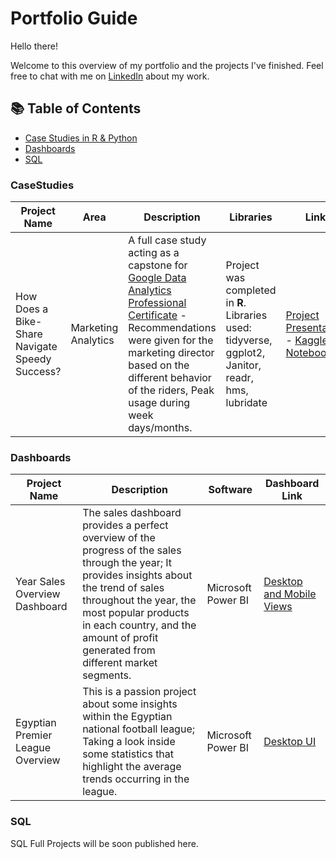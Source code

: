 # Portfolio Guide

Hello there!

Welcome to this overview of my portfolio and the projects I've finished.
Feel free to chat with me on [LinkedIn](https://www.linkedin.com/in/ahmed-m-abdlefatah) about my work.

## 📚 Table of Contents
- [Case Studies in R & Python](#casestudies)
- [Dashboards](#dashboards)
- [SQL](#sql)


### CaseStudies
| Project Name | Area | Description | Libraries | Link |   
|---|---|---|---|---|
| How Does a Bike-Share Navigate Speedy Success? | Marketing Analytics | A full case study acting as a capstone for [Google Data Analytics Professional Certificate](https://www.coursera.org/professional-certificates/google-data-analytics) - Recommendations were given for the marketing director based on the different behavior of the riders, Peak usage during week days/months.| Project was completed in **R**. Libraries used: tidyverse, ggplot2, Janitor, readr, hms, lubridate | [Project Presentation](https://www.slideshare.net/AhmedAbdlefatah/how-does-a-bikeshare-navigate-speedy-success-254171865)   -   [Kaggle Notebook](https://www.kaggle.com/code/ahmedmabdelfatah/cyclistic-case-study)|


### Dashboards
| Project Name | Description | Software | Dashboard Link |    
|---|---|---|---|
| Year Sales Overview Dashboard | The sales dashboard provides a perfect overview of the progress of the sales through the year; It provides insights about the trend of sales throughout the year, the most popular products in each country, and the amount of profit generated from different market segments. | Microsoft Power BI | [Desktop and Mobile Views](https://app.powerbi.com/view?r=eyJrIjoiZTFhNjNiMmQtNWRlYi00MjhmLWJmNmUtYWI2NjQ5M2U1M2M0IiwidCI6Ijg1OTQ4YjFkLTZhOGQtNGIxNy1hMjVhLTliNjA0YmY2NDI2OCIsImMiOjh9) |
| Egyptian Premier League Overview | This is a passion project about some insights within the Egyptian national football league; Taking a look inside some statistics that highlight the average trends occurring in the league. | Microsoft Power BI | [Desktop UI](https://app.powerbi.com/view?r=eyJrIjoiOTM0MzBiNTctZDM2Ni00OGFkLTk4ZmUtNDI5MjA0ZGY4NzNkIiwidCI6Ijg1OTQ4YjFkLTZhOGQtNGIxNy1hMjVhLTliNjA0YmY2NDI2OCIsImMiOjh9&embedImagePlaceholder=true)|

### SQL
SQL Full Projects will be soon published here.
